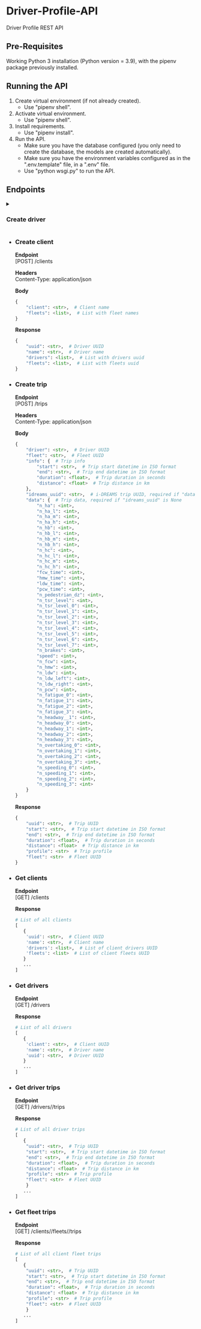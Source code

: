 # Driver-Profile-API
Driver Profile REST API

Pre-Requisites
--------------

Working Python 3 installation (Python version = 3.9), with the pipenv package previously installed.


Running the API
-------------------

1. Create virtual environment (if not already created).
    * Use "pipenv shell".
2. Activate virtual environment.
    * Use "pipenv shell".
3. Install requirements.
    * Use "pipenv install".
4. Run the API.
    * Make sure you have the database configured (you only need to create the database, the models are created automatically).
    * Make sure you have the environment variables configured as in the ".env.template" file, in a ".env" file.
    * Use "python wsgi.py" to run the API.


Endpoints
-------------------

<details>
<summary><h3>Create driver</h3></summary>

**Endpoint**\
[POST]
/drivers

**Headers**\
Content-Type: application/json

**Body**
```python
{
    "name": <str>,  # Driver name
}
```

**Response**
```python
{
    "uuid": <str>,  # Driver UUID
    "name": <str>,  # Driver name
}
```
</details>


* ### Create client

    **Endpoint**\
    [POST]
    /clients

    **Headers**\
    Content-Type: application/json

    **Body**
    ```python
    {
        "client": <str>,  # Client name
        "fleets": <list>,  # List with fleet names
    }
    ```

    **Response**
    ```python
    {
        "uuid": <str>,  # Driver UUID
        "name": <str>,  # Driver name
        "drivers": <list>,  # List with drivers uuid
        "fleets": <list>,  # List with fleets uuid
    }
    ```


* ### Create trip

    **Endpoint**\
    [POST]
    /trips

    **Headers**\
    Content-Type: application/json

    **Body**
    ```python
    {
        "driver": <str>,  # Driver UUID
        "fleet": <str>,  # Fleet UUID
        "info": {  # Trip info
            "start": <str>,  # Trip start datetime in ISO format
            "end": <str>,  # Trip end datetime in ISO format
            "duration": <float>,  # Trip duration in seconds
            "distance": <float>  # Trip distance in km
        },
        "idreams_uuid": <str>,  # i-DREAMS trip UUID, required if "data" is None
        "data": {  # Trip data, required if "idreams_uuid" is None
            "n_ha": <int>,
            "n_ha_l": <int>,
            "n_ha_m": <int>,
            "n_ha_h": <int>,
            "n_hb": <int>,
            "n_hb_l": <int>,
            "n_hb_m": <int>,
            "n_hb_h": <int>,
            "n_hc": <int>,
            "n_hc_l": <int>,
            "n_hc_m": <int>,
            "n_hc_h": <int>,
            "fcw_time": <int>,
            "hmw_time": <int>,
            "ldw_time": <int>,
            "pcw_time": <int>,
            "n_pedestrian_dz": <int>,
            "n_tsr_level": <int>,
            "n_tsr_level_0": <int>,
            "n_tsr_level_1": <int>,
            "n_tsr_level_2": <int>,
            "n_tsr_level_3": <int>,
            "n_tsr_level_4": <int>,
            "n_tsr_level_5": <int>,
            "n_tsr_level_6": <int>,
            "n_tsr_level_7": <int>,
            "n_brakes": <int>,
            "speed": <int>,
            "n_fcw": <int>,
            "n_hmw": <int>,
            "n_ldw": <int>,
            "n_ldw_left": <int>,
            "n_ldw_right": <int>,
            "n_pcw": <int>,
            "n_fatigue_0": <int>,
            "n_fatigue_1": <int>,
            "n_fatigue_2": <int>,
            "n_fatigue_3": <int>,
            "n_headway__1": <int>,
            "n_headway_0": <int>,
            "n_headway_1": <int>,
            "n_headway_2": <int>,
            "n_headway_3": <int>,
            "n_overtaking_0": <int>,
            "n_overtaking_1": <int>,
            "n_overtaking_2": <int>,
            "n_overtaking_3": <int>,
            "n_speeding_0": <int>,
            "n_speeding_1": <int>,
            "n_speeding_2": <int>,
            "n_speeding_3": <int>
        }
    }
    ```

    **Response**
    ```python
    {
        "uuid": <str>,  # Trip UUID
        "start": <str>,  # Trip start datetime in ISO format
        "end": <str>,  # Trip end datetime in ISO format
        "duration": <float>,  # Trip duration in seconds
        "distance": <float>  # Trip distance in km
        "profile": <str>  # Trip profile
        "fleet": <str>  # Fleet UUID
    }
    ```


* ### Get clients

    **Endpoint**\
    [GET]
    /clients

    **Response**
    ```python
    # List of all clients
    [
       {
        'uuid': <str>,  # Client UUID
        'name': <str>,  # Client name
        'drivers': <list>,  # List of client drivers UUID
        'fleets': <list>  # List of client fleets UUID
       }
       ...
    ]
    ```

* ### Get drivers

    **Endpoint**\
    [GET]
    /drivers

    **Response**
    ```python
    # List of all drivers
    [
       {
        'client': <str>,  # Client UUID
        'name': <str>,  # Driver name
        'uuid': <str>,  # Driver UUID
       }
       ...
    ]
    ```


* ### Get driver trips

    **Endpoint**\
    [GET]
    /drivers/<uuid>/trips

    **Response**
    ```python
    # List of all driver trips
    [
       {
        "uuid": <str>,  # Trip UUID
        "start": <str>,  # Trip start datetime in ISO format
        "end": <str>,  # Trip end datetime in ISO format
        "duration": <float>,  # Trip duration in seconds
        "distance": <float>  # Trip distance in km
        "profile": <str>  # Trip profile
        "fleet": <str>  # Fleet UUID
        }
       ...
    ]
    ```


* ### Get fleet trips

    **Endpoint**\
    [GET]
    /clients/<uuid>/fleets/<uuid>/trips

    **Response**
    ```python
    # List of all client fleet trips
    [
       {
        "uuid": <str>,  # Trip UUID
        "start": <str>,  # Trip start datetime in ISO format
        "end": <str>,  # Trip end datetime in ISO format
        "duration": <float>,  # Trip duration in seconds
        "distance": <float>  # Trip distance in km
        "profile": <str>  # Trip profile
        "fleet": <str>  # Fleet UUID
        }
       ...
    ]
    ```

